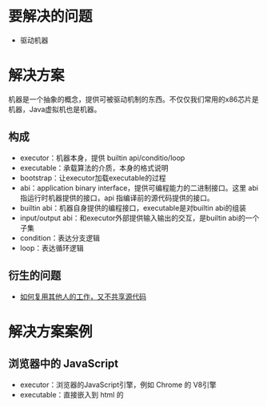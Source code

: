 # 要解决的问题

* 驱动机器

# 解决方案

机器是一个抽象的概念，提供可被驱动机制的东西。不仅仅我们常用的x86芯片是机器，Java虚拟机也是机器。

## 构成

* executor：机器本身，提供 builtin api/conditio/loop
* executable：承载算法的介质，本身的格式说明
* bootstrap：让executor加载executable的过程
* abi：application binary interface，提供可编程能力的二进制接口。这里 abi 指运行时机器提供的接口，api 指编译前的源代码提供的接口。
* builtin abi：机器自身提供的编程接口，executable是对builtin abi的组装
* input/output abi：和executor外部提供输入输出的交互，是builtin abi的一个子集
* condition：表达分支逻辑
* loop：表达循环逻辑

## 衍生的问题

* [如何复用其他人的工作，又不共享源代码](/如何复用其他人的工作，又不共享源代码.md)

# 解决方案案例

## 浏览器中的 JavaScript

* executor：浏览器的JavaScript引擎，例如 Chrome 的 V8引擎
* executable：直接嵌入到 html 的 <script> 标签的 JavaScript 代码
* bootstrap：url获取html文件，html文件引用js文件的url，加载js文件执行

## 服务端的 JavaScript

* executor：nodejs
* executable：.js文件
* bootstrap：命令行执行 node xxx.js
